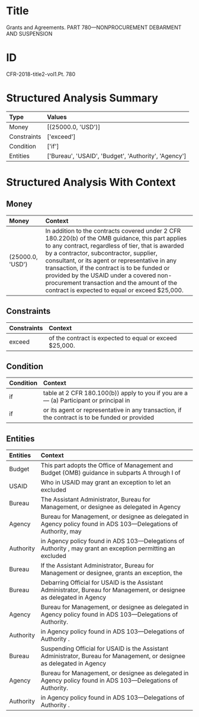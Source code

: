 # Title

 Grants and Agreements. PART 780—NONPROCUREMENT DEBARMENT AND SUSPENSION


# ID

 CFR-2018-title2-vol1.Pt. 780


# Structured Analysis Summary

| Type        | Values                                               |
|:------------|:-----------------------------------------------------|
| Money       | [(25000.0, 'USD')]                                   |
| Constraints | ['exceed']                                           |
| Condition   | ['if']                                               |
| Entities    | ['Bureau', 'USAID', 'Budget', 'Authority', 'Agency'] |


# Structured Analysis With Context

 


## Money

| Money            | Context                                                                                                                                                                                                                                                                                                                                                                                                                                      |
|:-----------------|:---------------------------------------------------------------------------------------------------------------------------------------------------------------------------------------------------------------------------------------------------------------------------------------------------------------------------------------------------------------------------------------------------------------------------------------------|
| (25000.0, 'USD') | In addition to the contracts covered under 2 CFR 180.220(b) of the OMB guidance, this part applies to any contract, regardless of tier, that is awarded by a contractor, subcontractor, supplier, consultant, or its agent or representative in any transaction, if the contract is to be funded or provided by the USAID under a covered non-procurement transaction and the amount of the contract is expected to equal or exceed $25,000. |


## Constraints

| Constraints   | Context                                                  |
|:--------------|:---------------------------------------------------------|
| exceed        | of the contract is expected to equal or exceed  $25,000. |


## Condition

| Condition   | Context                                                                                        |
|:------------|:-----------------------------------------------------------------------------------------------|
| if          | table at 2 CFR 180.100(b)) apply to you if you are a&#8212; (a) Participant or principal in    |
| if          | or its agent or representative in any transaction, if the contract is to be funded or provided |


## Entities

| Entities   | Context                                                                                                                 |
|:-----------|:------------------------------------------------------------------------------------------------------------------------|
| Budget     | This part adopts the Office of Management and  Budget (OMB) guidance in subparts A through I of                         |
| USAID      | Who in  USAID may grant an exception to let an excluded                                                                 |
| Bureau     | The Assistant Administrator,  Bureau for Management, or designee as delegated in Agency                                 |
| Agency     | Bureau for Management, or designee as delegated in Agency policy found in ADS 103&#8212;Delegations of Authority, may   |
| Authority  | in Agency policy found in ADS 103&#8212;Delegations of Authority , may grant an exception permitting an excluded        |
| Bureau     | If the Assistant Administrator,  Bureau for Management or designee, grants an exception, the                            |
| Bureau     | Debarring Official for USAID is the Assistant Administrator, Bureau for Management, or designee as delegated in Agency  |
| Agency     | Bureau for Management, or designee as delegated in Agency  policy found in ADS 103&#8212;Delegations of Authority.      |
| Authority  | in Agency policy found in ADS 103&#8212;Delegations of Authority .                                                      |
| Bureau     | Suspending Official for USAID is the Assistant Administrator, Bureau for Management, or designee as delegated in Agency |
| Agency     | Bureau for Management, or designee as delegated in Agency  policy found in ADS 103&#8212;Delegations of Authority.      |
| Authority  | in Agency policy found in ADS 103&#8212;Delegations of Authority .                                                      |


